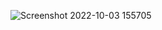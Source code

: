 ![Screenshot 2022-10-03 155705](https://user-images.githubusercontent.com/96921283/193556164-1b78f461-2fed-479d-85e0-e45745a627d2.png)
